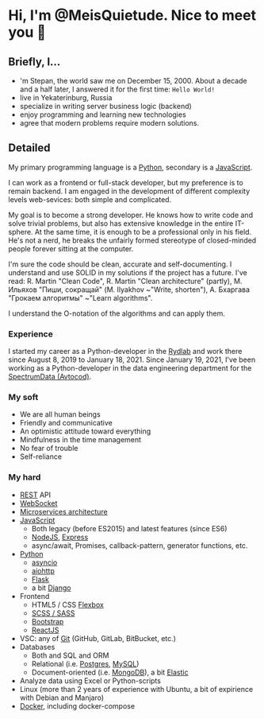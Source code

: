 # Hi, I'm @MeisQuietude. Nice to meet you 👋

## Briefly, I...

- 'm Stepan, the world saw me on December 15, 2000. About a decade and a half later, I answered it for the first time: `Hello World!`
- live in Yekaterinburg, Russia
- specialize in writing server business logic (backend)
- enjoy programming and learning new technologies
- agree that modern problems require modern solutions.

## Detailed

My primary programming language is a [Python](https://www.python.org/), secondary is a [JavaScript](https://www.javascript.com/).

I can work as a frontend or full-stack developer, but my preference is to remain backend. I am engaged in the development of different complexity levels web-sevices: both simple and complicated.

My goal is to become a strong developer. He knows how to write code and solve trivial problems, but also has extensive knowledge in the entire IT-sphere. At the same time, it is enough to be a professional only in his field. He's not a nerd, he breaks the unfairly formed stereotype of closed-minded people forever sitting at the computer.

I'm sure the code should be clean, accurate and self-documenting. I understand and use SOLID in my solutions if the project has a future. I've read: R. Martin "Clean Code", R. Martin "Clean architecture" (partly), М. Ильяхов "Пиши, сокращай" (M. Ilyakhov ~"Write, shorten"), А. Бхаргава "Грокаем алгоритмы" ~"Learn algorithms".

I understand the O-notation of the algorithms and can apply them.

### Experience

I started my career as a Python-developer in the [Rydlab](https://www.rydlab.ru/) and work there since August 8, 2019 to January 18, 2021.
Since January 19, 2021, I've been working as a Python-developer in the data engineering department for the [SpectrumData (Avtocod)](https://avtocod.ru/).

### My soft

- We are all human beings
- Friendly and communicative
- An optimistic attitude toward everything
- Mindfulness in the time management
- No fear of trouble
- Self-reliance

### My hard

- [REST](https://en.wikipedia.org/wiki/Representational_state_transfer) API
- [WebSocket](https://en.wikipedia.org/wiki/WebSocket)
- [Microservices architecture](https://docs.microsoft.com/en-us/dotnet/architecture/microservices/architect-microservice-container-applications/microservices-architecture)
- [JavaScript](https://www.javascript.com/)
    - Both legacy (before ES2015) and latest features (since ES6)
    - [NodeJS](https://nodejs.org/), [Express](http://expressjs.com/)
    - async/await, Promises, callback-pattern, generator functions, etc.
- [Python](https://www.python.org/)
    - [asyncio](https://docs.python.org/3/library/asyncio.html)
    - [aiohttp](https://docs.aiohttp.org/en/stable/)
    - [Flask](https://flask.palletsprojects.com/)
    - a bit [Django](https://www.djangoproject.com/)
- Frontend
    - HTML5 / CSS [Flexbox](https://developer.mozilla.org/en-US/docs/Learn/CSS/CSS_layout/Flexbox)
    - [SCSS / SASS](https://sass-lang.com/)
    - [Bootstrap](https://getbootstrap.com/)
    - [ReactJS](https://reactjs.org/)
- VSC: any of [Git](https://git-scm.com/) (GitHub, GitLab, BitBucket, etc.)
- Databases
    - Both and SQL and ORM
    - Relational (i.e. [Postgres](https://www.postgresql.org/), [MySQL](https://www.mysql.com/))
    - Document-oriented (i.e. [MongoDB](https://www.mongodb.com/)), a bit [Elastic](https://www.elastic.co/)
- Analyze data using Excel or Python-scripts
- Linux (more than 2 years of experience with Ubuntu, a bit of expirience with Debian and Manjaro)
- [Docker](https://www.docker.com/), including docker-compose
